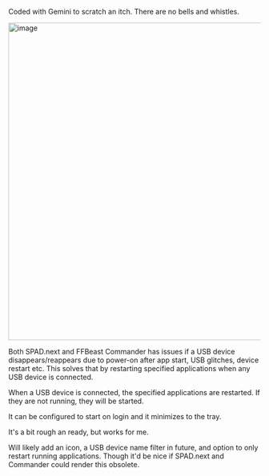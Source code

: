 Coded with Gemini to scratch an itch. There are no bells and whistles.

<img width="848" height="635" alt="image" src="https://github.com/user-attachments/assets/becd88b8-69e6-4e93-be19-5c2e7d1863b5" />

Both SPAD.next and FFBeast Commander has issues if a USB device disappears/reappears due to power-on after app start, USB glitches, device restart etc. This solves that by restarting specified applications when any USB device is connected.

When a USB device is connected, the specified applications are restarted. If they are not running, they will be started.

It can be configured to start on login and it minimizes to the tray.

It's a bit rough an ready, but works for me. 

Will likely add an icon, a USB device name filter in future, and option to only restart running applications. Though it'd be nice if SPAD.next and Commander could render this obsolete.

